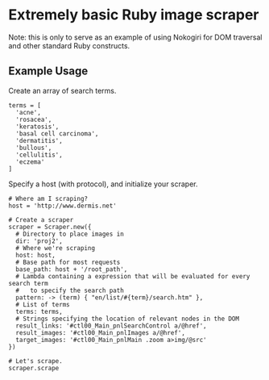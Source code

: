# Extremely basic Ruby image scraper

Note: this is only to serve as an example of using Nokogiri for DOM traversal
and other standard Ruby constructs.

## Example Usage

Create an array of search terms.

```
terms = [
  'acne',
  'rosacea',
  'keratosis',
  'basal cell carcinoma',
  'dermatitis',
  'bullous',
  'cellulitis',
  'eczema'
]
```

Specify a host (with protocol), and initialize your scraper.

```
# Where am I scraping?
host = 'http://www.dermis.net'

# Create a scraper
scraper = Scraper.new({
  # Directory to place images in
  dir: 'proj2',
  # Where we're scraping
  host: host,
  # Base path for most requests
  base_path: host + '/root_path',
  # Lambda containing a expression that will be evaluated for every search term
  #   to specify the search path
  pattern: -> (term) { "en/list/#{term}/search.htm" },
  # List of terms
  terms: terms,
  # Strings specifying the location of relevant nodes in the DOM
  result_links: '#ctl00_Main_pnlSearchControl a/@href',
  result_images: '#ctl00_Main_pnlImages a/@href',
  target_images: '#ctl00_Main_pnlMain .zoom a>img/@src'
})

# Let's scrape.
scraper.scrape
```